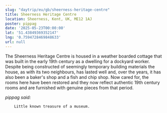```yaml
---
slug: "daytrip/eu/gb/sheerness-heritage-centre"
title: Sheerness Heritage Centre
location: Sheerness, Kent, UK, ME12 1AJ
poster: pippag
date: '2025-05-23T00:00:00'
lat: '51.43849369352147'
lng: '0.7594728469848633'
url: null
---
```


The Sheerness Heritage Centre is  housed  in a weather boarded cottage that was built in the early 19th century as a dwelling for a  dockyard worker. Despite being constructed of seemingly temporary building materials the house, as with its two neighbours, has lasted well and, over the years, it has also been a baker's shop and a fish and chip shop. Now cared for, the rooms here have been restored and they now reflect authentic 19th century rooms and are furnished with genuine pieces from that period.

<em>pippag said:</em>

        Little known treasure of a museum.
